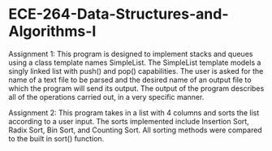 # ECE-264-Data-Structures-and-Algorithms-I

Assignment 1: This program is designed to implement stacks and queues using a class template names SimpleList.
The SimpleList template models a singly linked list with push() and pop() capabilities.  The user 
is asked for the name of a text file to be parsed and the desired name of an output file to which 
the program will send its output.  The output of the program describes all of the operations 
carried out, in a very specific manner.

Assignment 2: This program takes in a list with 4 columns and sorts the list according to a user input.  The sorts implemented include Insertion Sort, Radix Sort, Bin Sort, and Counting Sort.  All sorting methods were compared to the built in sort() function.
